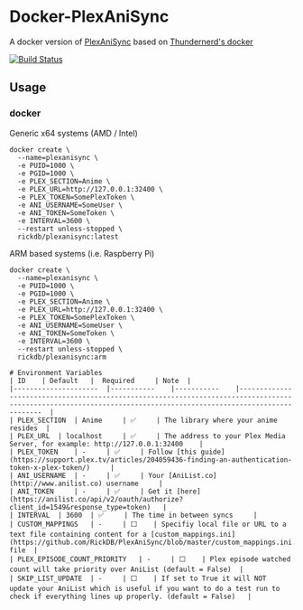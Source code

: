 # Docker-PlexAniSync

A docker version of [PlexAniSync](https://github.com/RickDB/PlexAniSync) based on [Thundernerd's docker](https://github.com/Thundernerd/Docker-PlexAniSync)

<div>
  
  [![Build Status](https://img.shields.io/docker/cloud/build/rickdb/plexanisync.svg)](https://hub.docker.com/r/rickdb/plexanisync)
  
</div>

## Usage

### docker

Generic x64 systems (AMD / Intel)
```
docker create \
  --name=plexanisync \
  -e PUID=1000 \
  -e PGID=1000 \
  -e PLEX_SECTION=Anime \
  -e PLEX_URL=http://127.0.0.1:32400 \
  -e PLEX_TOKEN=SomePlexToken \
  -e ANI_USERNAME=SomeUser \
  -e ANI_TOKEN=SomeToken \
  -e INTERVAL=3600 \
  --restart unless-stopped \
  rickdb/plexanisync:latest
```

ARM based systems (i.e. Raspberry Pi)
```
docker create \
  --name=plexanisync \
  -e PUID=1000 \
  -e PGID=1000 \
  -e PLEX_SECTION=Anime \
  -e PLEX_URL=http://127.0.0.1:32400 \
  -e PLEX_TOKEN=SomePlexToken \
  -e ANI_USERNAME=SomeUser \
  -e ANI_TOKEN=SomeToken \
  -e INTERVAL=3600 \
  --restart unless-stopped \
  rickdb/plexanisync:arm
  
# Environment Variables
| ID 	| Default 	|  Required 	| Note 	|
|---------------------	|-----------	|-----------	|-----------------------------------------------------------------------------------------------------------------------------------------------------------------	|
| PLEX_SECTION 	| Anime 	| ✅ 	| The library where your anime resides 	|
| PLEX_URL 	| localhost 	| ✅ 	| The address to your Plex Media Server, for example: http://127.0.0.1:32400 	|
| PLEX_TOKEN 	| - 	| ✅ 	| Follow [this guide](https://support.plex.tv/articles/204059436-finding-an-authentication-token-x-plex-token/) 	|
| ANI_USERNAME 	| - 	| ✅ 	| Your [AniList.co](http://www.anilist.co) username 	|
| ANI_TOKEN 	| - 	| ✅ 	| Get it [here](https://anilist.co/api/v2/oauth/authorize?client_id=1549&response_type=token) 	|
| INTERVAL 	| 3600 	| ✅ 	| The time in between syncs 	|
| CUSTOM_MAPPINGS 	| - 	| ⬜️  	| Specifiy local file or URL to a text file containing content for a [custom_mappings.ini](https://github.com/RickDB/PlexAniSync/blob/master/custom_mappings.ini.example) file 	|
| PLEX_EPISODE_COUNT_PRIORITY 	| - 	| ⬜️  	| Plex episode watched count will take priority over AniList (default = False) 	|
| SKIP_LIST_UPDATE 	| - 	| ⬜️  	| If set to True it will NOT update your AniList which is useful if you want to do a test run to check if everything lines up properly. (default = False) 	|
